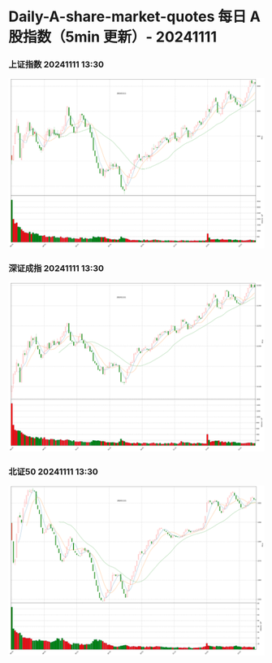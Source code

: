
# Daily-A-share-market-quotes 每日 A 股指数（5min 更新）- 20241111

### 上证指数 20241111 13:30
![](./fig/2024/11/20241111-sh000001.png)

### 深证成指 20241111 13:30
![](./fig/2024/11/20241111-sz399001.png)

### 北证50 20241111 13:30
![](./fig/2024/11/20241111-bj899050.png)
